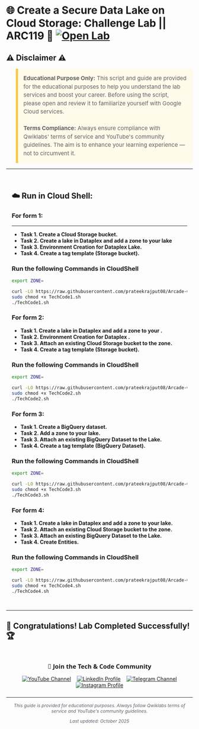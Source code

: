 # 🌐 Create a Secure Data Lake on Cloud Storage: Challenge Lab || ARC119 🚀 [![Open Lab](https://img.shields.io/badge/Open-Lab-blue?style=flat)](https://www.cloudskillsboost.google/focuses/63857?catalog_rank=%7B%22rank%22%3A2%2C%22num_filters%22%3A0%2C%22has_search%22%3Atrue%7D&parent=catalog&search_id=56212832)

## ⚠️ Disclaimer ⚠️

<blockquote style="background-color: #fffbea; border-left: 6px solid #f7c948; padding: 1em; font-size: 15px; line-height: 1.5;">
  <strong>Educational Purpose Only:</strong> This script and guide are provided for the educational purposes to help you understand the lab services and boost your career. Before using the script, please open and review it to familiarize yourself with Google Cloud services.
  <br><br>
  <strong>Terms Compliance:</strong> Always ensure compliance with Qwiklabs' terms of service and YouTube's community guidelines. The aim is to enhance your learning experience — not to circumvent it.
</blockquote>

---

<div style="padding: 15px; margin: 10px 0;">

## ☁️ Run in Cloud Shell:

### For form 1:
---

* **Task 1. Create a Cloud Storage bucket.**
* **Task 2. Create a lake in Dataplex and add a zone to your lake**
* **Task 3. Environment Creation for Dataplex Lake.**
* **Task 4. Create a tag template (Storage bucket).**

### Run the following Commands in CloudShell

```bash
export ZONE=
```

```bash
curl -LO https://raw.githubusercontent.com/prateekrajput08/Arcade-Google-Cloud-Labs/refs/heads/main/Create%20a%20Secure%20Data%20Lake%20on%20Cloud%20Storage%3A%20Challenge%20Lab/TechCode1.sh
sudo chmod +x TechCode1.sh 
./TechCode1.sh
```

### For form 2:

* **Task 1. Create a lake in Dataplex and add a zone to your .**
* **Task 2. Environment Creation for Dataplex .**
* **Task 3. Attach an existing Cloud Storage bucket to the zone.**
* **Task 4. Create a tag template (Storage bucket).**

### Run the following Commands in CloudShell

```bash
export ZONE=
```

```bash
curl -LO https://raw.githubusercontent.com/prateekrajput08/Arcade-Google-Cloud-Labs/refs/heads/main/Create%20a%20Secure%20Data%20Lake%20on%20Cloud%20Storage%3A%20Challenge%20Lab/TechCode2.sh
sudo chmod +x TechCode2.sh 
./TechCode2.sh
```

### For form 3:

* **Task 1. Create a BigQuery dataset.**
* **Task 2. Add a zone to your lake.**
* **Task 3. Attach an existing BigQuery Dataset to the Lake.**
* **Task 4. Create a tag template (BigQuery Dataset).**

### Run the following Commands in CloudShell

```bash
export ZONE=
```

```bash
curl -LO https://raw.githubusercontent.com/prateekrajput08/Arcade-Google-Cloud-Labs/refs/heads/main/Create%20a%20Secure%20Data%20Lake%20on%20Cloud%20Storage%3A%20Challenge%20Lab/TechCode3.sh
sudo chmod +x TechCode3.sh 
./TechCode3.sh
```

### For form 4:

* **Task 1. Create a lake in Dataplex and add a zone to your lake.**
* **Task 2. Attach an existing Cloud Storage bucket to the zone.**
* **Task 3. Attach an existing BigQuery Dataset to the Lake.**
* **Task 4. Create Entities.**

### Run the following Commands in CloudShell

```bash
export ZONE=
```

```bash
curl -LO https://raw.githubusercontent.com/prateekrajput08/Arcade-Google-Cloud-Labs/refs/heads/main/Create%20a%20Secure%20Data%20Lake%20on%20Cloud%20Storage%3A%20Challenge%20Lab/TechCode4.sh
sudo chmod +x TechCode4.sh 
./TechCode4.sh
```

</div>

---

## 🎉 **Congratulations! Lab Completed Successfully!** 🏆  

<div style="text-align:center; padding: 10px 0; max-width: 640px; margin: 0 auto;">
  <h3 style="font-family: 'Segoe UI', Tahoma, Geneva, Verdana, sans-serif; margin-bottom: 14px;">📱 Join the Tech & Code Community</h3>

  <a href="https://www.youtube.com/@TechCode9?sub_confirmation=1" style="margin: 0 6px; display: inline-block;">
    <img src="https://img.shields.io/badge/Subscribe-Tech%20&%20Code-FF0000?style=for-the-badge&logo=youtube&logoColor=white" alt="YouTube Channel">
  </a>

  <a href="https://www.linkedin.com/in/prateekrajput08/" style="margin: 0 6px; display: inline-block;">
    <img src="https://img.shields.io/badge/LinkedIn-Prateek%20Rajput-0077B5?style=for-the-badge&logo=linkedin&logoColor=white" alt="LinkedIn Profile">
  </a>

  <a href="https://t.me/techcode9" style="margin: 0 6px; display: inline-block;">
    <img src="https://img.shields.io/badge/Telegram-Tech%20Code-0088cc?style=for-the-badge&logo=telegram&logoColor=white" alt="Telegram Channel">
  </a>

  <a href="https://www.instagram.com/techcodefacilitator" style="margin: 0 6px; display: inline-block;">
    <img src="https://img.shields.io/badge/Instagram-Tech%20Code-E4405F?style=for-the-badge&logo=instagram&logoColor=white" alt="Instagram Profile">
  </a>
</div>

---

<div align="center">
  <p style="font-size: 12px; color: #586069;">
    <em>This guide is provided for educational purposes. Always follow Qwiklabs terms of service and YouTube's community guidelines.</em>
  </p>
  <p style="font-size: 12px; color: #586069;">
    <em>Last updated: October 2025</em>
  </p>
</div>
